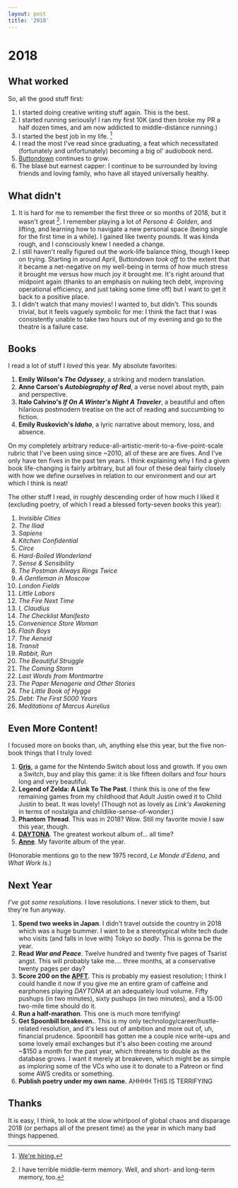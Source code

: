 ```yaml
---
layout: post
title: '2018'
---
```

# 2018

## What worked

So, all the good stuff first:

1. I started doing creative writing stuff again.  This is the best.
2. I started running seriously!  I ran my first 10K (and then broke my PR a half dozen times, and am now addicted to middle-distance running.)
3. I started the best job in my life. [^1]
4. I read the most I've read since graduating, a feat which necessitated (fortunately and unfortunately) becoming a big ol' audiobook nerd.  
5. [Buttondown](https://buttondown.email) continues to grow. 
6. The blasé but earnest capper: I continue to be surrounded by loving friends and loving family, who have all stayed universally healthy.

## What didn't

1. It is hard for me to remember the first three or so months of 2018, but it wasn't great [^2].  I remember playing a lot of *Persona 4: Golden*, and lifting, and learning how to navigate a new personal space (being single for the first time in a while). I gained like twenty pounds.  It was kinda rough, and I consciously knew I needed a change.
2. I still haven't really figured out the work-life balance thing, though I keep on trying.  Starting in around April, Buttondown *took off* to the extent that it became a net-negative on my well-being in terms of how much stress it brought me versus how much joy it brought me.  It's right around that midpoint again (thanks to an emphasis on nuking tech debt, improving operational efficiency, and just taking some time off) but I want to get it back to a positive place.
3. I didn't watch that many movies!  I wanted to, but didn't.  This sounds trivial, but it feels vaguely symbolic for me: I think the fact that I was consistently unable to take two hours out of my evening and go to the theatre is a failure case.

## Books

I read a lot of stuff I *loved* this year.  My absolute favorites:

1. **Emily Wilson's *The Odyssey***, a striking and modern translation.
2. **Anne Carson's *Autobiography of Red***, a verse novel about myth, pain and perspective.
3. **Italo Calvino's *If On A Winter's Night A Traveler***, a beautiful and often hilarious postmodern treatise on the act of reading and succumbing to fiction.
4. **Emily Ruskovich's *Idaho***, a lyric narrative about memory, loss, and absence.

On my completely arbitrary reduce-all-artistic-merit-to-a-five-point-scale rubric that I've been using since ~2010, all of these are are fives.  And I've only have ten fives in the past ten years.  I think explaining why I find a given book life-changing is fairly arbitrary, but all four of these deal fairly closely with how we define ourselves in relation to our environment and our art which I think is neat!

The other stuff I read, in roughly descending order of how much I liked it (excluding poetry, of which I read a blessed forty-seven books this year):

1. *Invisible Cities*
2. *The Iliad*
3. *Sapiens*
4. *Kitchen Confidential*
5. *Circe*
6. *Hard-Boiled Wonderland*
7. *Sense & Sensibility*
8. *The Postman Always Rings Twice*
9. *A Gentleman in Moscow*
10. *London Fields*
11. *Little Labors*
12. *The Fire Next Time*
13. *I, Claudius*
14. *The Checklist Manifesto*
15. *Convenience Store Woman*
16. *Flash Boys*
17. *The Aeneid*
18. *Transit*
19. *Rabbit, Run*
20. *The Beautiful Struggle*
21. *The Coming Storm*
22. *Last Words from Montmartre*
23. *The Paper Menagerie and Other Stories*
24. *The Little Book of Hygge*
25. *Debt: The First 5000 Years*
26. *Meditations of Marcus Aurelius*

## Even More Content!

I focused more on books than, uh, anything else this year, but the five non-book things that I truly loved:

1. **[Gris](https://www.nintendo.com/en_CA/games/detail/gris-switch)**, a game for the Nintendo Switch about loss and growth.  If you own a Switch, buy and play this game: it is like fifteen dollars and four hours long and very beautiful.
2. **Legend of Zelda: A Link To The Past**.  I think this is one of the few remaining games from my childhood that Adult Justin owed it to Child Justin to beat.  It was lovely! (Though not as lovely as *Link's Awakening* in terms of nostalgia and childlike-sense-of-wonder.)
3. **Phantom Thread**.  This was in 2018? Wow.  Still my favorite movie I saw this year, though.
4. **[DAYTONA](https://open.spotify.com/album/07bIdDDe3I3hhWpxU6tuBp)**.  The greatest workout album of... all time?
5. **[Anne](https://open.spotify.com/album/3Azclf786vim7jMEXfDceG)**. My favorite album of the year.

(Honorable mentions go to the new 1975 record, *‌Le Monde d'Edena*, and *What Work Is*.)

## Next Year

*I've got some resolutions.*  I love resolutions.  I never stick to them, but they're fun anyway.

1. **Spend two weeks in Japan**. I didn't travel outside the country in 2018 which was a huge bummer.  I want to be a stereotypical white tech dude who visits (and falls in love with) Tokyo *so badly*.  This is gonna be the year.
2. **Read *War and Peace***.  Twelve hundred and twenty five pages of Tsarist angst.  This will probably take me.... three months, at a conservative twenty pages per day?
3. **Score 200 on the [APFT](https://en.wikipedia.org/wiki/United_States_Army_Physical_Fitness_Test)**. This is probably my easiest resolution; I think I could handle it now if you give me an entire gram of caffeine and earphones playing *DAYTONA* at an adequately loud volume.  Fifty pushups (in two minutes), sixty pushups (in two minutes), and a 15:00 two-mile time should do it.
4. **Run a half-marathon**.  This one is much more terrifying!
5. **Get Spoonbill breakeven.**. This is my only technology/career/hustle-related resolution, and it's less out of ambition and more out of, uh, financial prudence.  Spoonbill has gotten me a couple nice write-ups and some lovely email exchanges but it's also been costing me around ~$150 a month for the past year, which threatens to double as the database grows.  I want it merely at breakeven, which might be as simple as imploring some of the VCs who use it to donate to a Patreon or find some AWS credits or something.
6. **Publish poetry under my own name.** AHHHH THIS IS TERRIFYING

## Thanks

It is easy, I think, to look at the slow whirlpool of global chaos and disparage 2018 (or perhaps all of the present time) as the year in which many bad things happened.  

[^1]: [We're hiring.](https://stripe.com/jobs#openings)
[^2]: I have terrible middle-term memory.  Well, and short- and long-term memory, too.

